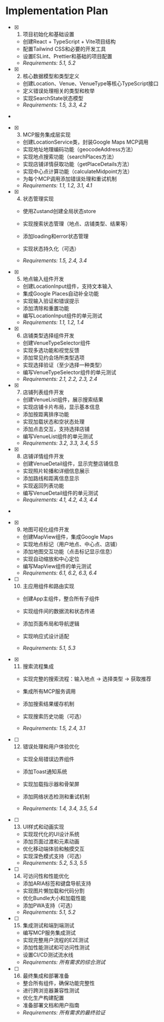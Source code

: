 # Implementation Plan

- [x] 1. 项目初始化和基础设置






  - 创建React + TypeScript + Vite项目结构
  - 配置Tailwind CSS和必要的开发工具
  - 设置ESLint、Prettier和基础的项目配置
  - _Requirements: 5.1, 5.2_

- [x] 2. 核心数据模型和类型定义






  - 创建Location、Venue、VenueType等核心TypeScript接口
  - 定义错误处理相关的类型和枚举
  - 实现SearchState状态模型
  - _Requirements: 1.5, 3.3, 4.2_
-

- [x] 3. MCP服务集成层实现





  - 创建LocationService类，封装Google Maps MCP调用
  - 实现地址地理编码功能（geocodeAddress方法）
  - 实现地点搜索功能（searchPlaces方法）
  - 实现店铺详情获取功能（getPlaceDetails方法）
  - 实现中心点计算功能（calculateMidpoint方法）
  - 为每个MCP调用添加错误处理和重试机制
  - _Requirements: 1.1, 1.2, 3.1, 4.1_





- [x] 4. 状态管理实现







  - 使用Zustand创建全局状态store


  - 实现搜索状态管理（地点、店铺类型、结果等）
  - 添加loading和error状态管理
  - 实现状态持久化（可选）
  - _Requirements: 1.5, 2.4, 3.4_


- [x] 5. 地点输入组件开发






  - 创建LocationInput组件，支持文本输入
  - 集成Google Places自动补全功能
  - 实现输入验证和错误提示
  - 添加清除和重置功能
  - 编写LocationInput组件的单元测试
  - _Requirements: 1.1, 1.2, 1.4_

- [x] 6. 店铺类型选择组件开发








  - 创建VenueTypeSelector组件
  - 实现多选功能和视觉反馈
  - 添加常见约会场所类型选项
  - 实现选择验证（至少选择一种类型）
  - 编写VenueTypeSelector组件的单元测试
  - _Requirements: 2.1, 2.2, 2.3, 2.4_

- [x] 7. 店铺列表组件开发








  - 创建VenueList组件，展示搜索结果
  - 实现店铺卡片布局，显示基本信息
  - 添加按距离排序功能
  - 实现加载状态和空状态处理
  - 添加点击交互，支持选择店铺
  - 编写VenueList组件的单元测试
  - _Requirements: 3.2, 3.3, 3.4, 5.5_


- [x] 8. 店铺详情组件开发







  - 创建VenueDetail组件，显示完整店铺信息
  - 实现照片轮播和详细信息展示
  - 添加路线和距离信息显示
  - 实现返回列表功能
  - 编写VenueDetail组件的单元测试
  - _Requirements: 4.1, 4.2, 4.3, 4.4_

-

- [x] 9. 地图可视化组件开发






  - 创建MapView组件，集成Google Maps
  - 实现地点标记（用户地点、中心点、店铺）
  - 添加地图交互功能（点击标记显示信息）
  - 实现自动缩放和中心定位
  - 编写MapView组件的单元测试
  - _Requirements: 6.1, 6.2, 6.3, 6.4_





- [ ] 10. 主应用组件和路由实现



  - 创建App主组件，整合所有子组件
  - 实现组件间的数据流和状态传递
  - 添加页面布局和导航逻辑

  - 实现响应式设计适配
  - _Requirements: 5.1, 5.3_


- [x] 11. 搜索流程集成





  - 实现完整的搜索流程：输入地点 → 选择类型 → 获取推荐
  - 集成所有MCP服务调用
  - 添加搜索结果缓存机制
  - 实现搜索历史功能（可选）

  - _Requirements: 1.5, 2.4, 3.1_





- [ ] 12. 错误处理和用户体验优化



  - 实现全局错误边界组件
  - 添加Toast通知系统



  - 实现加载指示器和骨架屏
  - 添加网络状态检测和重试机制
  - _Requirements: 1.4, 3.4, 3.5, 5.4_


- [ ] 13. UI样式和动画实现






  - 实现现代化的UI设计系统
  - 添加页面过渡和元素动画
  - 优化移动端体验和触摸交互
  - 实现深色模式支持（可选）
  - _Requirements: 5.2, 5.3, 5.5_




- [ ] 14. 可访问性和性能优化



  - 添加ARIA标签和键盘导航支持
  - 实现图片懒加载和代码分割
  - 优化Bundle大小和加载性能
  - 添加PWA支持（可选）
  - _Requirements: 5.1, 5.2_

- [ ] 15. 集成测试和端到端测试




  - 编写MCP服务集成测试
  - 实现完整用户流程的E2E测试
  - 添加性能测试和可访问性测试
  - 设置CI/CD测试流水线
  - _Requirements: 所有需求的综合测试_

- [ ] 16. 最终集成和部署准备



  - 整合所有组件，确保功能完整性
  - 进行跨浏览器兼容性测试
  - 优化生产构建配置
  - 准备部署文档和用户指南
  - _Requirements: 所有需求的最终验证_